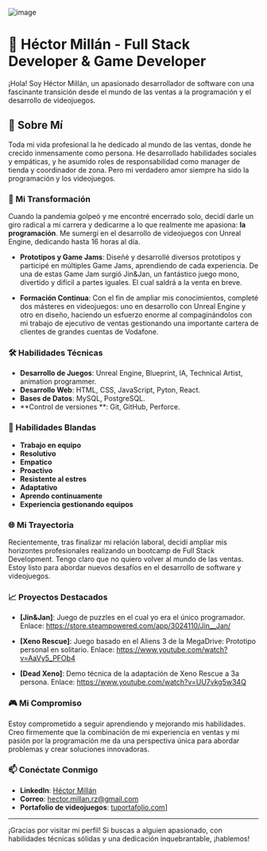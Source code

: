 <!-- ![image](https://github.com/user-attachments/assets/bc3b6cf3-fb85-4045-856d-94d2d3be2bfb) -->

![image](https://github.com/user-attachments/assets/a6cf4b3d-7f3b-4769-bddf-e67c7ac2a2ea)


# 👾 Héctor Millán - Full Stack Developer & Game Developer

¡Hola! Soy Héctor Millán, un apasionado desarrollador de software con una fascinante transición desde el mundo de las ventas a la programación y el desarrollo de videojuegos.

## 🚀 Sobre Mí

Toda mi vida profesional la he dedicado al mundo de las ventas, donde he crecido inmensamente como persona. He desarrollado habilidades sociales y empáticas, y he asumido roles de responsabilidad como manager de tienda y coordinador de zona. Pero mi verdadero amor siempre ha sido la programación y los videojuegos.

### 🌟 Mi Transformación

Cuando la pandemia golpeó y me encontré encerrado solo, decidí darle un giro radical a mi carrera y dedicarme a lo que realmente me apasiona: **la programación**. Me sumergí en el desarrollo de videojuegos con Unreal Engine, dedicando hasta 16 horas al día.

- **Prototipos y Game Jams**: Diseñé y desarrollé diversos prototipos y participé en múltiples Game Jams, aprendiendo de cada experiencia. De una de estas Game Jam surgió Jin&Jan, un fantástico juego mono, divertido y difícil a partes iguales. El cual saldrá a la venta en breve.
 
- **Formación Continua**: Con el fin de ampliar mis conocimientos, completé dos másteres en videojuegos: uno en desarrollo con Unreal Engine y otro en diseño, haciendo un esfuerzo enorme al compaginándolos con mi trabajo de ejecutivo de ventas gestionando una importante cartera de clientes de grandes cuentas de Vodafone. 

### 🛠️ Habilidades Técnicas

- **Desarrollo de Juegos**: Unreal Engine, Blueprint, IA, Technical Artist, animation programmer. 
- **Desarrollo Web**: HTML, CSS, JavaScript, Pyton, React.
- **Bases de Datos**: MySQL, PostgreSQL.
- **Control de versiones **: Git, GitHub, Perforce.

### 🍻 Habilidades Blandas

- **Trabajo en equipo**
- **Resolutivo**
- **Empatico**
- **Proactivo**
- **Resistente al estres**
- **Adaptativo**
- **Aprendo continuamente**
- **Experiencia gestionando equipos**


### 🌐 Mi Trayectoria

Recientemente, tras finalizar mi relación laboral, decidí ampliar mis horizontes profesionales realizando un bootcamp de Full Stack Development. Tengo claro que no quiero volver al mundo de las ventas. Estoy listo para abordar nuevos desafíos en el desarrollo de software y videojuegos.

### 📈 Proyectos Destacados

- **[Jin&Jan]**: Juego de puzzles en el cual yo era el único programador.
    Enlace: https://store.steampowered.com/app/3024110/Jin__Jan/
  
- **[Xeno Rescue]**: Juego basado en el Aliens 3 de la MegaDrive: Prototipo personal en solitario.
    Enlace: https://www.youtube.com/watch?v=AaVy5_PFOb4
  
- **[Dead Xeno]**: Demo técnica de la adaptación de Xeno Rescue a 3a persona.
  Enlace: https://www.youtube.com/watch?v=UU7vkg5w34Q

### 🎮 Mi Compromiso

Estoy comprometido a seguir aprendiendo y mejorando mis habilidades. Creo firmemente que la combinación de mi experiencia en ventas y mi pasión por la programación me da una perspectiva única para abordar problemas y crear soluciones innovadoras.

### 📫 Conéctate Conmigo

- **LinkedIn**: [Héctor Millán](https://www.linkedin.com/in/héctor-millán-45a28423a/)
- **Correo**: hector.millan.rz@gmail.com
- **Portafolio de videojuegos**: [tuportafolio.com](https://hectormillan831.wixsite.com/portfolio)]

---

¡Gracias por visitar mi perfil! Si buscas a alguien apasionado, con habilidades técnicas sólidas y una dedicación inquebrantable, ¡hablemos!


